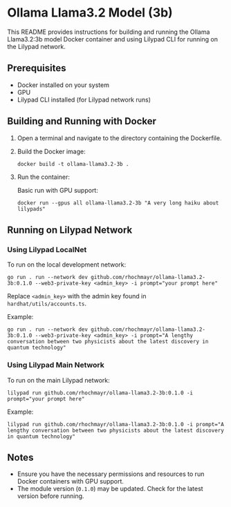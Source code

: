 # Ollama Llama3.2 Model (3b)

This README provides instructions for building and running the Ollama Llama3.2:3b model Docker container and using Lilypad CLI for running on the Lilypad network.

## Prerequisites

- Docker installed on your system
- GPU
- Lilypad CLI installed (for Lilypad network runs)

## Building and Running with Docker

1. Open a terminal and navigate to the directory containing the Dockerfile.

2. Build the Docker image:
   ```
   docker build -t ollama-llama3.2-3b .
   ```

3. Run the container:

   Basic run with GPU support:
   ```
   docker run --gpus all ollama-llama3.2-3b "A very long haiku about lilypads"
   ```

## Running on Lilypad Network

### Using Lilypad LocalNet

To run on the local development network:

```
go run . run --network dev github.com/rhochmayr/ollama-llama3.2-3b:0.1.0 --web3-private-key <admin_key> -i prompt="your prompt here"
```

Replace `<admin_key>` with the admin key found in `hardhat/utils/accounts.ts`.

Example:
```
go run . run --network dev github.com/rhochmayr/ollama-llama3.2-3b:0.1.0 --web3-private-key <admin_key> -i prompt="A lengthy conversation between two physicists about the latest discovery in quantum technology"
```

### Using Lilypad Main Network

To run on the main Lilypad network:

```
lilypad run github.com/rhochmayr/ollama-llama3.2-3b:0.1.0 -i prompt="your prompt here"
```

Example:
```
lilypad run github.com/rhochmayr/ollama-llama3.2-3b:0.1.0 -i prompt="A lengthy conversation between two physicists about the latest discovery in quantum technology"
```

## Notes

- Ensure you have the necessary permissions and resources to run Docker containers with GPU support.
- The module version (`0.1.0`) may be updated. Check for the latest version before running.
